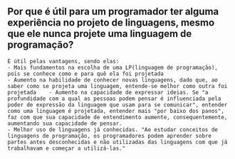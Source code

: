 ## Por que é útil para um programador ter alguma experiência no projeto de linguagens, mesmo que ele nunca projete uma linguagem de programação?

    É útil pelas vantagens, sendo elas:
    - Mais fundamentos na escolha de uma LP(linguagem de programação), pois se conhece como e para quê ela foi projetada
    - Aumento na habilidade de conhecer novas linguagens, dado que, ao saber como se projeta uma linguagem, entende-se melhor como outra foi projetada    - Aumento na capacidade de expressar ideias. Se "a profundidade com a qual as pessoas podem pensar é influenciada pela poder de expressão da linguagem que usam para se comunicar", entender como uma linguagem é projetada, entender mais "por baixo dos panos", faz com que sua capacidade de entendimento aumente, consequentemente, aumentando sua capacidade de pensar.
    - Melhor uso de linguagens já conhecidas. "Ao estudar conceitos de linguagens de programação, os programadores podem aprender sobre partes antes desconhecidas e não utilizadas das linguagens com que já trabalhavam e começar a utilizá-las."

